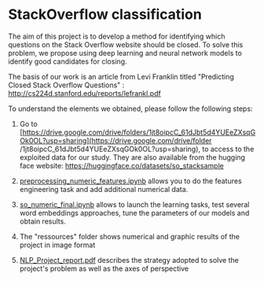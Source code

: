 # StackOverflow classification

The aim of this project is to develop a method for identifying which questions on the Stack Overflow website should be closed. To solve this problem, we propose using deep learning and neural network models to identify good candidates for closing.

The basis of our work is an article from Levi Franklin titled "Predicting Closed Stack Overflow Questions" : http://cs224d.stanford.edu/reports/lefrankl.pdf


To understand the elements we obtained, please follow the following steps:


1. Go to [https://drive.google.com/drive/folders/1jt8oipcC_61dJbt5d4YUEeZXsqGOk0OL?usp=sharing](https://drive.google.com/drive/folder /1jt8oipcC_61dJbt5d4YUEeZXsqGOk0OL?usp=sharing), to access to the exploited data for our study. They are also available from the hugging face website: https://huggingface.co/datasets/so_stacksample

2. [preprocessing_numeric_features.ipynb](preprocessing_numeric_features.ipynb) allows you to do the features engineering task and add additional numerical data.

3. [so_numeric_final.ipynb](so_numeric_final.ipynb) allows to launch the learning tasks, test several word embeddings approaches, tune the parameters of our models and obtain results.

4. The "ressources" folder shows numerical and graphic results of the project in image format

5. [NLP_Project_report.pdf](NLP_Project_report.pdf) describes the strategy adopted to solve the project's problem as well as the axes of perspective


